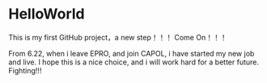 # HelloWorld
This is my first GitHub project，a new step！！！  Come On！！！

From 6.22, when i leave EPRO, and join CAPOL, i have started my new job and live. I hope this is a nice choice, and i will work hard for a better future. Fighting!!!
